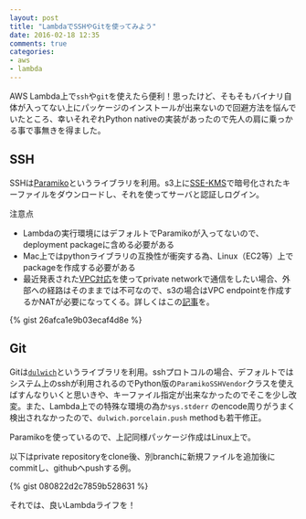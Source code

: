```yaml
---
layout: post
title: "LambdaでSSHやGitを使ってみよう"
date: 2016-02-18 12:35
comments: true
categories: 
- aws
- lambda
---
```


AWS Lambda上で`ssh`や`git`を使えたら便利！思ったけど、そもそもバイナリ自体が入ってない上にパッケージのインストールが出来ないので回避方法を悩んでいたところ、幸いそれぞれPython nativeの実装があったので先人の肩に乗っかる事で事無きを得ました。

## SSH

SSHは[Paramiko](http://www.paramiko.org)というライブラリを利用。s3上に[SSE-KMS](http://docs.aws.amazon.com/AmazonS3/latest/dev/UsingKMSEncryption.html)で暗号化されたキーファイルをダウンロードし、それを使ってサーバと認証しログイン。

注意点

- Lambdaの実行環境にはデフォルトでParamikoが入ってないので、deployment packageに含める必要がある
- Mac上ではpythonライブラリの互換性が衝突する為、Linux（EC2等）上でpackageを作成する必要がある
- 最近発表された[VPC対応](https://aws.amazon.com/blogs/aws/new-access-resources-in-a-vpc-from-your-lambda-functions/)を使ってprivate networkで通信をしたい場合、外部への経路はそのままでは不可なので、s3の場合はVPC endpointを作成するかNATが必要になってくる。詳しくはこの[記事](http://qiita.com/ijin/items/94c0bc4b8f6f5e77a591)を。

{% gist 26afca1e9b03ecaf4d8e %}

## Git

Gitは[`dulwich`](https://github.com/jelmer/dulwich)というライブラリを利用。sshプロトコルの場合、デフォルトではシステム上のsshが利用されるのでPython版の`ParamikoSSHVendor`クラスを使えばすんなりいくと思いきや、キーファイル指定が出来なかったのでそこを少し改変。また、Lambda上での特殊な環境の為か`sys.stderr` のencode周りがうまく検出されなかったので、`dulwich.porcelain.push` methodも若干修正。

Paramikoを使っているので、上記同様パッケージ作成はLinux上で。

以下はprivate repositoryをclone後、別branchに新規ファイルを追加後にcommitし、githubへpushする例。

{% gist 080822d2c7859b528631 %}


それでは、良いLambdaライフを！

